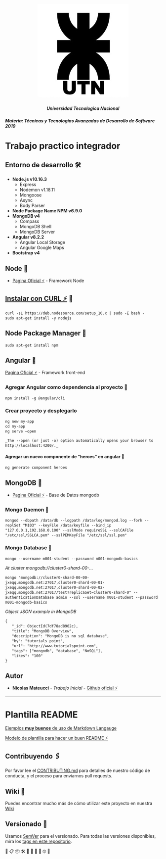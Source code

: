 <h1 align="center">
  <img src="assets/img/UTN.png" alt="logo_utn">
</h1>
<h5 align="center">Universidad Tecnologica Nacional</h5>

##### Materia: Técnicas y Tecnologías Avanzadas de Desarrollo de Software 2019 

# Trabajo practico integrador

## Entorno de desarrollo 🛠️

* **Node.js v10.16.3**
    * Express 
    * Nodemon v1.18.11
    * Mongoose
    * Async
    * Body Parser
* **Node Package Name NPM v6.9.0**
* **MongoDB v4**
    * Compass
    * MongoDB Shell
    * MongoDB Server
* **Angular v8.2.2**
    * Angular Local Storage
    * Angular Google Maps
* **Bootstrap v4**


## Node 🚀

* [Pagina Oficial ️️️️️⚡️](https://nodejs.org/es/) - Framework Node

## [Instalar con CURL ⚡️](https://github.com/nodesource/distributions#debinstall) 🔧

```
curl -sL https://deb.nodesource.com/setup_10.x | sudo -E bash -
sudo apt-get install -y nodejs
```
## Node Package Manager 🚀

```
sudo apt-get install npm
```

## Angular 🚀

[Pagina Oficial ⚡️](https://angular.io/start) - Framework front-end
### Agregar Angular como dependencia al proyecto 🔧

```
npm install -g @angular/cli
```

### Crear proyecto y desplegarlo
```
ng new my-app
cd my-app
ng serve –open 
```
	_The --open (or just -o) option automatically opens your browser to http://localhost:4200/._


#### Agregar un nuevo componente de "heroes" en angular 🔧
```
ng generate component heroes
```

## MongoDB 🚀

* [Pagina Oficial ⚡️](https://www.mongodb.com/es) - Base de Datos mongodb

### Mongo Daemon 🔧
```
mongod --dbpath /data/db --logpath /data/log/mongod.log --fork --replSet "M103" --keyFile /data/keyfile --bind_ip "127.0.0.1,192.168.0.100" --sslMode requireSSL --sslCAFile "/etc/ssl/SSLCA.pem" --sslPEMKeyFile "/etc/ssl/ssl.pem"
```

### Mongo Database 🔧

```
mongo --username m001-student --password m001-mongodb-basics
```

_At cluster mongodb://cluster0-shard-00-..._
```
mongo "mongodb://cluster0-shard-00-00-jxeqq.mongodb.net:27017,cluster0-shard-00-01-jxeqq.mongodb.net:27017,cluster0-shard-00-02-jxeqq.mongodb.net:27017/test?replicaSet=Cluster0-shard-0" --authenticationDatabase admin --ssl --username m001-student --password m001-mongodb-basics
```

_Object JSON example in MongoDB_

```
{
   "_id": ObjectId(7df78ad8902c),
   "title": "MongoDB Overview", 
   "description": "MongoDB is no sql database",
   "by": "tutorials point",
   "url": "http://www.tutorialspoint.com",
   "tags": ["mongodb", "database", "NoSQL"],
   "likes": "100"
}
```
## Autor

* **Nicolas Mateucci** - *Trabajo Inicial* - [Github oficial ⚡️](https://github.com/nicomateucci)

--------------------------------------------------------

# Plantilla README

[Ejemplos **muy buenos** de uso de Markdown Langauge](https://github.com/ricval/Documentacion/blob/master/Guias/GitHub/mastering-markdown.md#ejemplos)

[Modelo de plantilla para hacer un buen README ⚡️](https://gist.github.com/Villanuevand/6386899f70346d4580c723232524d35a)

## Contribuyendo 🖇️

Por favor lee el [CONTRIBUTING.md](https://gist.github.com/villanuevand/xxxxxx) para detalles de nuestro código de conducta, y el proceso para enviarnos pull requests.

## Wiki 📖

Puedes encontrar mucho más de cómo utilizar este proyecto en nuestra [Wiki](https://github.com/tu/proyecto/wiki)

## Versionado 📌

Usamos [SemVer](http://semver.org/) para el versionado. Para todas las versiones disponibles, mira los [tags en este repositorio](https://github.com/tu/proyecto/tags).

🚀 📋 📦 🛠️ 📄 🎁 📢 🍺 🤓 🔧
